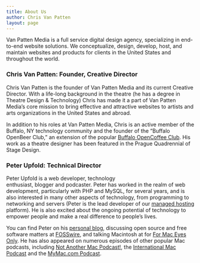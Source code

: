 ```yaml
---
title: About Us
author: Chris Van Patten
layout: page
---
```


Van Patten Media is a full service digital design agency, specializing in end-to-end website solutions. We conceptualize, design, develop, host, and maintain websites and products for clients in the United States and throughout the world.

### Chris Van Patten: Founder, Creative Director

Chris Van Patten is the founder of Van Patten Media and its current Creative Director. With a life-long background in the theatre (he has a degree in Theatre Design & Technology) Chris has made it a part of Van Patten Media’s core mission to bring effective and attractive websites to artists and arts organizations in the United States and abroad.

In addition to his roles at Van Patten Media, Chris is an active member of the Buffalo, NY technology community and the founder of the “Buffalo OpenBeer Club,” an extension of the popular [Buffalo OpenCoffee Club][1]. His work as a theatre designer has been featured in the Prague Quadrennial of Stage Design.

 [1]: https://twitter.com/bfloopencoffee

### Peter Upfold: Technical Director

Peter Upfold is a web developer, technology enthusiast, blogger and podcaster. Peter has worked in the realm of web development, particularly with PHP and MySQL, for several years, and is also interested in many other aspects of technology, from programming to networking and servers (Peter is the lead developer of our [managed hosting][2] platform). He is also excited about the ongoing potential of technology to empower people and make a real difference to people’s lives.

 [2]: http://www.vanpattenmedia.com/services/hosting/ "Managed Hosting"

You can find Peter on his [personal blog][3], discussing open source and free software matters at [FOSSwire][4], and talking Macintosh at for [For Mac Eyes Only][5]. He has also appeared on numerous episodes of other popular Mac podcasts, including [Not Another Mac Podcast!][6], the [International Mac Podcast][7] and the [MyMac.com Podcast][8].

 [3]: http://peter.upfold.org.uk/blog/
 [4]: http://fosswire.com/
 [5]: http://formaceyesonly.com/
 [6]: http://itunes.apple.com/us/podcast/not-another-mac-podcast/id441318415
 [7]: http://impodcast.tv/
 [8]: http://www.mymac.com/2011/06/are-you-lonesome-tonightmymac-podcast-356/
